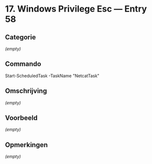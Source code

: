 # 17. Windows Privilege Esc — Entry 58

## Categorie

_(empty)_

## Commando

Start-ScheduledTask -TaskName "NetcatTask"

## Omschrijving

_(empty)_

## Voorbeeld

_(empty)_

## Opmerkingen

_(empty)_

